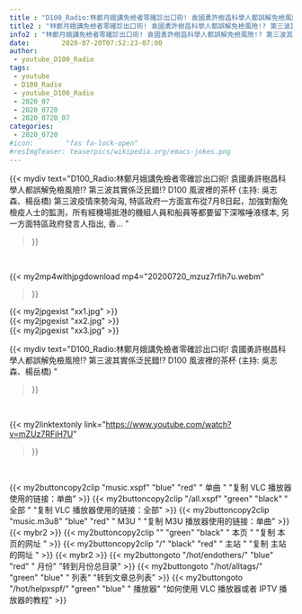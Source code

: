 ```yaml
---
title : "D100_Radio:林鄭月娥講免檢者零確診出口術! 袁國勇許樹昌科學人都誤解免檢風險!? 第三波其實係泛民錯!?  D100 風波裡的茶杯 (主持: 吳志森、楊岳橋) "
title2 : "林鄭月娥講免檢者零確診出口術! 袁國勇許樹昌科學人都誤解免檢風險!? 第三波其實係泛民錯!?  D100 風波裡的茶杯 (主持: 吳志森、楊岳橋) "
info2 : "林鄭月娥講免檢者零確診出口術! 袁國勇許樹昌科學人都誤解免檢風險!? 第三波其實係泛民錯!? D100 風波裡的茶杯 (主持: 吳志森、楊岳橋) 第三波疫情來勢洶洶, 特區政府一方面宣布從7月8日起，加強對豁免檢疫人士的監測，所有經機場抵港的機組人員和船員等都要留下深喉唾液樣本, 另一方面特區政府發言人指出, 香... "
date:        2020-07-20T07:52:23-07:00
author:
 - youtube_D100_Radio
tags:
 - youtube
 - D100_Radio
 - youtube_D100_Radio
 - 2020_07
 - 2020_0720
 - 2020_0720_07
categories:
 - 2020_0720
#icon:        "fas fa-lock-open"
#resImgTeaser: teaserpics/wikipedia.org/emacs-jokes.png
---
```


{{< mydiv text="D100_Radio:林鄭月娥講免檢者零確診出口術! 袁國勇許樹昌科學人都誤解免檢風險!? 第三波其實係泛民錯!? D100 風波裡的茶杯 (主持: 吳志森、楊岳橋) 第三波疫情來勢洶洶, 特區政府一方面宣布從7月8日起，加強對豁免檢疫人士的監測，所有經機場抵港的機組人員和船員等都要留下深喉唾液樣本, 另一方面特區政府發言人指出, 香... "
>}}
<br>


{{< my2mp4withjpgdownload mp4="20200720_mzuz7rfih7u.webm"
>}}

{{< my2jpgexist "xx1.jpg" >}}<br>
{{< my2jpgexist "xx2.jpg" >}}<br>
{{< my2jpgexist "xx3.jpg" >}}<br>



{{< mydiv text="D100_Radio:林鄭月娥講免檢者零確診出口術! 袁國勇許樹昌科學人都誤解免檢風險!? 第三波其實係泛民錯!?  D100 風波裡的茶杯 (主持: 吳志森、楊岳橋) "
>}}
<br>

{{< my2linktextonly link="https://www.youtube.com/watch?v=mZUz7RFiH7U"
>}}


<br>

{{< my2buttoncopy2clip "music.xspf"        "blue"   "red"    " 单曲 "  "复制 VLC 播放器使用的链接：单曲" >}} {{< my2buttoncopy2clip "/all.xspf"         "green"  "black"  " 全部 "  "复制 VLC 播放器使用的链接：全部" >}} {{< my2buttoncopy2clip "music.m3u8"        "blue"   "red"    " M3U  "    "复制 M3U 播放器使用的链接：单曲" >}} {{< mybr2 >}} {{< my2buttoncopy2clip ""                  "green"  "black"  " 本页 "    "复制 本页的网址 " >}} {{< my2buttoncopy2clip "/"                 "black"  "red"    " 主站 "    "复制 主站的网址 " >}} {{< mybr2 >}} {{< my2buttongoto      "/hot/endothers/"   "blue"   "red"    " 月份"   "转到月份总目录" >}} {{< my2buttongoto      "/hot/alltags/"     "green"  "blue"   " 列表"   "转到文章总列表" >}} {{< my2buttongoto      "/hot/helpxspf/"    "green"  "blue"   " 播放器" "如何使用 VLC 播放器或者 IPTV 播放器的教程" >}} 

